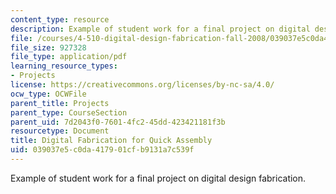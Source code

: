```yaml
---
content_type: resource
description: Example of student work for a final project on digital design fabrication.
file: /courses/4-510-digital-design-fabrication-fall-2008/039037e5c0da417901cfb9131a7c539f_final_example2.pdf
file_size: 927328
file_type: application/pdf
learning_resource_types:
- Projects
license: https://creativecommons.org/licenses/by-nc-sa/4.0/
ocw_type: OCWFile
parent_title: Projects
parent_type: CourseSection
parent_uid: 7d2043f0-7601-4fc2-45dd-423421181f3b
resourcetype: Document
title: Digital Fabrication for Quick Assembly
uid: 039037e5-c0da-4179-01cf-b9131a7c539f
---
```

Example of student work for a final project on digital design fabrication.